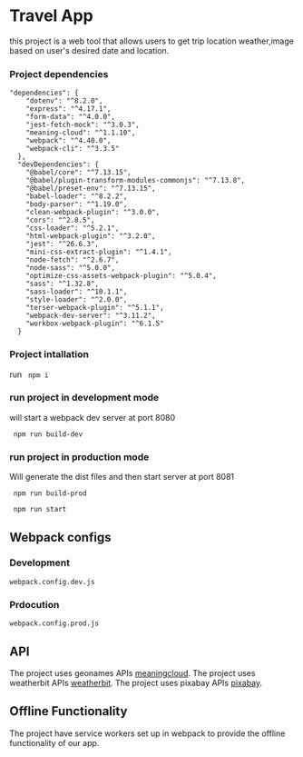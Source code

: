 # Travel App

this project is a web tool that allows users to get trip location weather,image based on user's desired date and location.

### Project dependencies

```
"dependencies": {
    "dotenv": "^8.2.0",
    "express": "^4.17.1",
    "form-data": "^4.0.0",
    "jest-fetch-mock": "^3.0.3",
    "meaning-cloud": "^1.1.10",
    "webpack": "^4.40.0",
    "webpack-cli": "^3.3.5"
  },
  "devDependencies": {
    "@babel/core": "^7.13.15",
    "@babel/plugin-transform-modules-commonjs": "^7.13.8",
    "@babel/preset-env": "^7.13.15",
    "babel-loader": "^8.2.2",
    "body-parser": "^1.19.0",
    "clean-webpack-plugin": "^3.0.0",
    "cors": "^2.8.5",
    "css-loader": "^5.2.1",
    "html-webpack-plugin": "^3.2.0",
    "jest": "^26.6.3",
    "mini-css-extract-plugin": "^1.4.1",
    "node-fetch": "^2.6.7",
    "node-sass": "^5.0.0",
    "optimize-css-assets-webpack-plugin": "^5.0.4",
    "sass": "^1.32.8",
    "sass-loader": "^10.1.1",
    "style-loader": "^2.0.0",
    "terser-webpack-plugin": "^5.1.1",
    "webpack-dev-server": "^3.11.2",
    "workbox-webpack-plugin": "^6.1.5"
  }

```

### Project intallation

run
` npm i`

### run project in development mode

will start a webpack dev server at port 8080

` npm run build-dev`

### run project in production mode

Will generate the dist files and then start server at port 8081

` npm run build-prod`

` npm run start`

## Webpack configs

### Development

`webpack.config.dev.js`

### Prdocution

`webpack.config.prod.js`

## API

The project uses geonames APIs [meaningcloud](http://geonames.org/).
The project uses weatherbit APIs [weatherbit](https://www.weatherbit.io/).
The project uses pixabay APIs [pixabay](https://pixabay.com/).

## Offline Functionality

The project have service workers set up in webpack to provide the offline functionality of our app.
